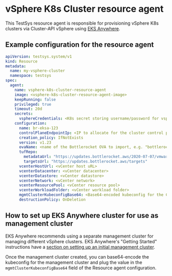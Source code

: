# vSphere K8s Cluster resource agent

This TestSys resource agent is responsible for provisioning vSphere K8s clusters via Cluster-API vSphere using [EKS Anywhere](https://github.com/aws/eks-anywhere).

## Example configuration for the resource agent

```yaml
apiVersion: testsys.system/v1
kind: Resource
metadata:
  name: my-vsphere-cluster
  namespace: testsys
spec:
  agent:
    name: vsphere-k8s-cluster-resource-agent
    image: <vsphere-k8s-cluster-resource-agent-image>
    keepRunning: false
    privileged: true
    timeout: 20d
    secrets:
      vsphereCredentials: <K8s secret storing username/password for vsphere API>
    configuration:
      name: br-eksa-123
      controlPlaneEndpointIp: <IP to allocate for the cluster control plane endpoint>
      creation_policy: IfNotExists
      version: v1.23
      ovaName: <name of the Bottlerocket OVA to import, e.g. "bottlerocket-vmware-k8s-1.23-x86_64-v1.10.1.ova">
      tufRepo:
        metadataUrl: "https://updates.bottlerocket.aws/2020-07-07/vmware-k8s-1.23/x86_64/"
        targetsUrl: "https://updates.bottlerocket.aws/targets"
      vcenterHostUrl: <vCenter host uRL>
      vcenterDatacenter: <vCenter datacenter>
      vcenterDatastore: <vCenter datastore>
      vcenterNetwork: <vCenter network>
      vcenterResourcePool: <vCenter resource pool>
      vcenterWorkloadFolder: <vCenter workload folder>
      mgmtClusterKubeconfigBase64: <Base64-encoded kubeconfig for the CAPI management cluster used to deploy the vSphere cluster>
      destructionPolicy: OnDeletion
```

## How to set up EKS Anywhere cluster for use as management cluster

EKS Anywhere recommends using a separate management cluster for managing different vSphere clusters.
EKS Anywhere's "Getting Started" instructions have a [section on setting up an initial management cluster](https://anywhere.eks.amazonaws.com/docs/getting-started/production-environment/vsphere-getstarted/#create-an-initial-cluster).

Once the management cluster created, you can base64-encode the kubeconfig for the management cluster and plug the value in the `mgmtClusterKubeconfigBase64` field of the Resource agent configuration.
